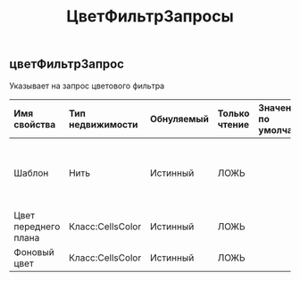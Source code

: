 ﻿---
title: ЦветФильтрЗапросы
second_title: Aspose.Cells Cloud Documen
type: docs
url: /ru/specification/model/colorfilterrequest/
description: "Aspose.Cells Спецификация облачной модели: ColorFilterRequest. Легко обрабатывайте Excel и другие документы электронных таблиц с помощью таких функций, как открытие, создание, редактирование, разделение, слияние, сравнение и преобразование."
kwords: Excel, Office, электронная таблица, Cloud REST API, ColorFilterRequest
weight: 50
---
## **цветФильтрЗапрос**

 Указывает на запрос цветового фильтра

| Имя свойства| Тип недвижимости| Обнуляемый| Только чтение| Значение по умолчанию| Описание|
|:- |:- |:- |:- |:- |:- |
| Шаблон| Нить| Истинный| ЛОЖЬ|| Получает или задает тип образца заливки.|
| Цвет переднего плана| Класс:CellsColor| Истинный| ЛОЖЬ|| Цвет переднего плана|
| Фоновый цвет| Класс:CellsColor| Истинный| ЛОЖЬ|| Фоновый цвет|

